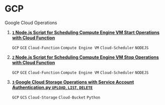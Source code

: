 # GCP
Google Cloud Operations 




1. [**`1` Node.js Script for Scheduling Compute Engine VM Start Operations with Cloud Function**](https://github.com/AkshayRatheesh/GCP/blob/main/Node.js%20Scripts%20for%20Scheduling%20Compute%20Engine%20VM%20(GCE)%20Start%20%26%20Stop%20Operations%20with%20Cloud%20Functions/Start-VM-Instance-Function.js) 

    `GCP` `GCE` `Cloud-Function` `Compute Engine VM` `Cloud-Scheduler` `NODEJS`

2. [**`2` Node.js Script for Scheduling Compute Engine VM Stop Operations with Cloud Function**](https://github.com/AkshayRatheesh/GCP/blob/main/Node.js%20Scripts%20for%20Scheduling%20Compute%20Engine%20VM%20(GCE)%20Start%20%26%20Stop%20Operations%20with%20Cloud%20Functions/Stop-VM-Instance-Function.js) 

    `GCP` `GCE` `Cloud-Function` `Compute Engine VM` `Cloud-Scheduler` `NODEJS`

3. [**`3` Google Cloud Storage Operations with Service Account Authentication.py `UPLOAD`, `LIST`, `DELETE`**](https://github.com/AkshayRatheesh/GCP/blob/main/Google%20Cloud%20Storage%20Operations%20with%20Service%20Account%20Authentication.py) 

    `GCP` `GCS` `Cloud-Storage` `Cloud-Bucket` `Python`
